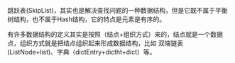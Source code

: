 跳跃表(SkipList)，其实也是解决查找问题的一种数据结构，但是它既不属于平衡树结构，也不属于Hash结构，它的特点是元素是有序的。

有许多数据结构的定义其实是按照（结点+组织方式）来的，结点就是一个数据点，组织方式就是把结点组织起来形成数据结构，比如 双端链表 (ListNode+list)、字典（dictEntry+dictht+dict）等。